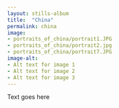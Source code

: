 ```yaml
---
layout: stills-album
title:  "China"
permalink: china
image:
- portraits_of_china/portrait1.JPG
- portraits_of_china/portrait2.jpg
- portraits_of_china/portrait7.JPG
image-alt:
- Alt text for image 1
- Alt text for image 2
- Alt text for image 3
---
```


Text goes here
